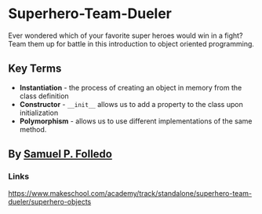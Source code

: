 # Superhero-Team-Dueler
Ever wondered which of your favorite super heroes would win in a fight? Team them up for battle in this introduction to object oriented programming.

## Key Terms
- **Instantiation** - the process of creating an object in memory from the class definition
- **Constructor** - `__init__` allows us to add a property to the class upon initialization
- **Polymorphism** - allows us to use different implementations of the same method.


## By [Samuel P. Folledo](https://github.com/SamuelFolledo)

### Links
https://www.makeschool.com/academy/track/standalone/superhero-team-dueler/superhero-objects